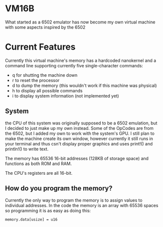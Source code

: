 # VM16B
What started as a 6502 emulator has now become my own virtual machine with some aspects inspired by the 6502

# Current Features
Currently this virtual machine's memory has a hardcoded nanokernel and a command line supporting currently five single-character commands:

- q for shutting the machine down
- r to reset the processor
- d to dump the memory (this wouldn't work if this machine was physical)
- h to display all possible commands
- i to display system information (not implemented yet)

## System
the CPU of this system was originally supposed to be a 6502 emulation, but I decided to just make up my own instead. Some of the OpCodes are from the 6502, but I added my own to work with the system's GPU. I still plan to make the machine create its own window, however currently it still runs in your terminal and thus csn't display proper graphics and uses print!() and println!() to write text.

The memory has 65536 16-bit addresses (128KB of storage space) and functions as both ROM and RAM.

The CPU's registers are all 16-bit.

## How do you program the memory?
Currently the only way to program the memory is to assign values to individual addresses. In the code the memory is an array with 65536 spaces so programming it is as easy as doing this:
```
memory.data[usize] = u16
```
